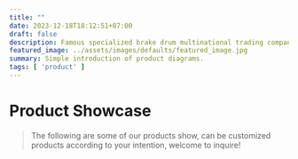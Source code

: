 ```yaml
---
title: ""
date: 2023-12-18T18:12:51+07:00
draft: false
description: Famous specialized brake drum multinational trading company from China.
featured_image: ../assets/images/defaults/featured_image.jpg
summary: Simple introduction of product diagrams.
tags: [ 'product' ]
---
```


# Product Showcase

> The following are some of our products show, can be customized products according to your intention, welcome to inquire!

<img src="http://saxt0z6kj.sabkt.gdipper.com/WechatIMG918_20240325_231434897.jpg" alt="">
<img src="http://saxt0z6kj.sabkt.gdipper.com/WechatIMG917.jpg" alt="">
<img src="http://saxt0z6kj.sabkt.gdipper.com/WechatIMG919.jpg" alt="">
<img src="http://saxt0z6kj.sabkt.gdipper.com/WechatIMG920.jpg" alt="">

<img src="http://saxt0z6kj.sabkt.gdipper.com/WechatIMG922.jpg" alt="">
<img src="http://saxt0z6kj.sabkt.gdipper.com/WechatIMG923.jpg" alt="">
<img src="http://saxt0z6kj.sabkt.gdipper.com/WechatIMG924.jpg" alt="">
<img src="http://saxt0z6kj.sabkt.gdipper.com/WechatIMG925.jpg" alt="">

<img src="http://saxt0z6kj.sabkt.gdipper.com/WechatIMG926.jpg" alt="">
<img src="http://saxt0z6kj.sabkt.gdipper.com/WechatIMG927.jpg" alt="">
<img src="http://saxt0z6kj.sabkt.gdipper.com/WechatIMG928.jpg" alt="">
